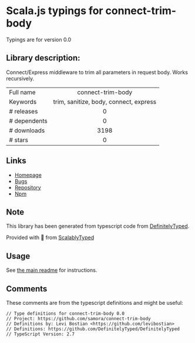 
# Scala.js typings for connect-trim-body

Typings are for version 0.0

## Library description:
Connect/Express middleware to trim all parameters in request body. Works recursively.

|                    |                 |
| ------------------ | :-------------: |
| Full name          | connect-trim-body |
| Keywords           | trim, sanitize, body, connect, express |
| # releases         | 0 |
| # dependents       | 0 |
| # downloads        | 3198 |
| # stars            | 0 |

## Links
- [Homepage](https://github.com/samora/connect-trim-body)
- [Bugs](https://github.com/samora/connect-trim-body/issues)
- [Repository](https://github.com/samora/connect-trim-body)
- [Npm](https://www.npmjs.com/package/connect-trim-body)
    


## Note
This library has been generated from typescript code from [DefinitelyTyped](https://definitelytyped.org).

Provided with :purple_heart: from [ScalablyTyped](https://github.com/oyvindberg/ScalablyTyped)

## Usage
See [the main readme](../../readme.md) for instructions.

## Comments

These comments are from the typescript definitions and might be useful:
```
// Type definitions for connect-trim-body 0.0
// Project: https://github.com/samora/connect-trim-body
// Definitions by: Levi Bostian <https://github.com/levibostian>
// Definitions: https://github.com/DefinitelyTyped/DefinitelyTyped
// TypeScript Version: 2.7

```

